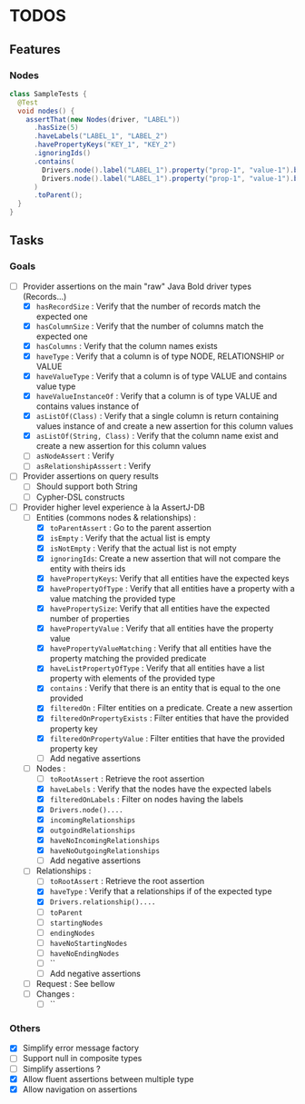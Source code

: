 # TODOS

## Features

### Nodes

```java
class SampleTests {
  @Test
  void nodes() {
    assertThat(new Nodes(driver, "LABEL"))
      .hasSize(5)
      .haveLabels("LABEL_1", "LABEL_2")
      .havePropertyKeys("KEY_1", "KEY_2")
      .ignoringIds()
      .contains(
        Drivers.node().label("LABEL_1").property("prop-1", "value-1").build(),
        Drivers.node().label("LABEL_1").property("prop-1", "value-1").build()
      )
      .toParent();
  }
}

```

## Tasks

### Goals

* [ ] Provider assertions on the main "raw" Java Bold driver types (Records...)
  * [X] `hasRecordSize` : Verify that the number of records match the expected one
  * [X] `hasColumnSize` : Verify that the number of columns match the expected one
  * [X] `hasColumns` : Verify that the column names exists
  * [X] `haveType` : Verify that a column is of type NODE, RELATIONSHIP or VALUE
  * [X] `haveValueType` : Verify that a column is of type VALUE and contains value type
  * [X] `haveValueInstanceOf` : Verify that a column is of type VALUE and contains values instance of
  * [X] `asListOf(Class)` : Verify that a single column is return containing values instance of and create a new assertion for this column values
  * [X] `asListOf(String, Class)` : Verify that the column name exist and create a new assertion for this column values
  * [ ] `asNodeAssert` : Verify 
  * [ ] `asRelationshipAsssert` : Verify 
* [ ] Provider assertions on query results
  * [ ] Should support both String
  * [ ] Cypher-DSL constructs
* [ ] Provider higher level experience à la AssertJ-DB
  * [ ] Entities (commons nodes & relationships) :
    * [X] `toParentAssert` : Go to the parent assertion
    * [X] `isEmpty` : Verify that the actual list is empty
    * [X] `isNotEmpty` : Verify that the actual list is not empty
    * [X] `ignoringIds`: Create a new assertion that will not compare the entity with theirs ids
    * [X] `havePropertyKeys`: Verify that all entities have the expected keys
    * [X] `havePropertyOfType` : Verify that all entities have a property with a value matching the provided type
    * [X] `havePropertySize`: Verify that all entities have the expected number of properties
    * [X] `havePropertyValue` : Verify that all entities have the property value
    * [X] `havePropertyValueMatching` : Verify that all entities have the property matching the provided predicate
    * [X] `haveListPropertyOfType` : Verify that all entities have a list property with elements of the provided type
    * [X] `contains` : Verify that there is an entity that is equal to the one provided
    * [X] `filteredOn` : Filter entities on a predicate. Create a new assertion
    * [X] `filteredOnPropertyExists` : Filter entities that have the provided property key
    * [X] `filteredOnPropertyValue` : Filter entities that have the provided property key
    * [ ] Add negative assertions
  * [ ] Nodes :
    * [ ] `toRootAssert` : Retrieve the root assertion
    * [X] `haveLabels` : Verify that the nodes have the expected labels
    * [X] `filteredOnLabels` : Filter on nodes having the labels
    * [X] `Drivers.node()....`
    * [X] `incomingRelationships`
    * [X] `outgoindRelationships`
    * [X] `haveNoIncomingRelationships`
    * [X] `haveNoOutgoingRelationships`
    * [ ] Add negative assertions
  * [ ] Relationships :
    * [ ] `toRootAssert` : Retrieve the root assertion
    * [X] `haveType` : Verify that a relationships if of the expected type
    * [X] `Drivers.relationship()....`
    * [ ] `toParent`
    * [ ] `startingNodes`
    * [ ] `endingNodes`
    * [ ] `haveNoStartingNodes`
    * [ ] `haveNoEndingNodes`
    * [ ] ``
    * [ ] Add negative assertions
  * [ ] Request : See bellow
  * [ ] Changes :
    * [ ] ``

### Others

* [X] Simplify error message factory
* [ ] Support null in composite types
* [ ] Simplify assertions ?
* [X] Allow fluent assertions between multiple type
* [X] Allow navigation on assertions
